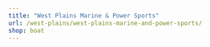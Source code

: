 ```yaml
---
title: "West Plains Marine & Power Sports"
url: /west-plains/west-plains-marine-and-power-sports/
shop: boat
---
```

